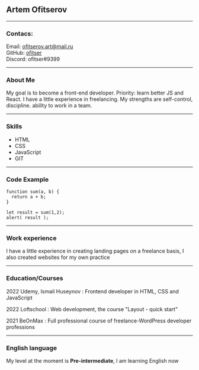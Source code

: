 ## Artem Ofitserov

---
### __Contacs:__
Email: ofitserov.art@mail.ru  
GitHub: [ofitser](https://github.com/ofitser)  
Discord: ofitser#9399

---
### __About Me__
My goal is to become a front-end developer. Priority: learn better JS and React. I have a little experience in freelancing. My strengths are self-control, discipline. ability to work in a team.

---
### __Skills__
- HTML
- CSS
- JavaScript
- GIT

---
### __Code Example__
```
function sum(a, b) {
  return a + b;
}

let result = sum(1,2);
alert( result );
```

---
### __Work experience__
I have a little experience in creating landing pages on a freelance basis, I also created websites for my own practice

---
### __Education/Courses__
2022 Udemy, Ismail Huseynov
: Frontend developer in HTML, CSS and JavaScript

2022 Loftschool
: Web development, the course "Layout - quick start"

2021 BeOnMax
: Full professional course of freelance-WordPress developer professions

---
### __English language__
My level at the moment is __Pre-intermediate__, I am learning English now